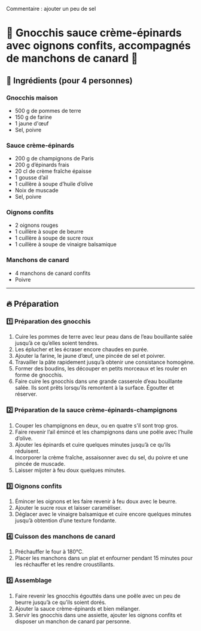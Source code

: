 Commentaire : ajouter un peu de sel

# 🥔 Gnocchis sauce crème-épinards avec oignons confits, accompagnés de manchons de canard 🍗

## 🛒 Ingrédients (pour 4 personnes)  

### Gnocchis maison  
- 500 g de pommes de terre  
- 150 g de farine  
- 1 jaune d'œuf  
- Sel, poivre  

### Sauce crème-épinards
- 200 g de champignons de Paris  
- 200 g d’épinards frais  
- 20 cl de crème fraîche épaisse  
- 1 gousse d’ail  
- 1 cuillère à soupe d’huile d’olive  
- Noix de muscade  
- Sel, poivre  

### Oignons confits  
- 2 oignons rouges  
- 1 cuillère à soupe de beurre  
- 1 cuillère à soupe de sucre roux  
- 1 cuillère à soupe de vinaigre balsamique  

### Manchons de canard  
- 4 manchons de canard confits  
- Poivre  

---

## 🔥 Préparation  

### 1️⃣ Préparation des gnocchis  
1. Cuire les pommes de terre avec leur peau dans de l’eau bouillante salée jusqu’à ce qu’elles soient tendres.  
2. Les éplucher et les écraser encore chaudes en purée.  
3. Ajouter la farine, le jaune d’œuf, une pincée de sel et poivrer.  
4. Travailler la pâte rapidement jusqu’à obtenir une consistance homogène.  
5. Former des boudins, les découper en petits morceaux et les rouler en forme de gnocchis.  
6. Faire cuire les gnocchis dans une grande casserole d’eau bouillante salée. Ils sont prêts lorsqu’ils remontent à la surface. Égoutter et réserver.  

### 2️⃣ Préparation de la sauce crème-épinards-champignons
1. Couper les champignons en deux, ou en quatre s'il sont trop gros.
2. Faire revenir l’ail émincé et les champignons dans une poêle avec l’huile d’olive.  
3. Ajouter les épinards et cuire quelques minutes jusqu’à ce qu’ils réduisent.  
4. Incorporer la crème fraîche, assaisonner avec du sel, du poivre et une pincée de muscade.  
5. Laisser mijoter à feu doux quelques minutes.  

### 3️⃣ Oignons confits  
1. Émincer les oignons et les faire revenir à feu doux avec le beurre.  
2. Ajouter le sucre roux et laisser caraméliser.  
3. Déglacer avec le vinaigre balsamique et cuire encore quelques minutes jusqu’à obtention d’une texture fondante.  

### 4️⃣ Cuisson des manchons de canard  
1. Préchauffer le four à 180°C.  
2. Placer les manchons dans un plat et enfourner pendant 15 minutes pour les réchauffer et les rendre croustillants.  

### 5️⃣ Assemblage  
1. Faire revenir les gnocchis égouttés dans une poêle avec un peu de beurre jusqu’à ce qu’ils soient dorés.  
2. Ajouter la sauce crème-épinards et bien mélanger.  
3. Servir les gnocchis dans une assiette, ajouter les oignons confits et disposer un manchon de canard par personne.  
